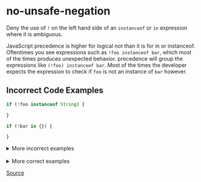 <!--
 generated docs file, do not edit by hand, see xtask/docgen 
-->
# no-unsafe-negation

Deny the use of `!` on the left hand side of an `instanceof` or `in` expression where it is ambiguous.

JavaScript precedence is higher for logical not than it is for in or instanceof. Oftentimes you see
expressions such as `!foo instanceof bar`, which most of the times produces unexpected behavior.
precedence will group the expressions like `(!foo) instanceof bar`. Most of the times the developer expects
the expression to check if `foo` is not an instance of `bar` however.

## Incorrect Code Examples

```js
if (!foo instanceof String) {

}
```

```js
if (!bar in {}) {

}
```

<details>
 <summary> More incorrect examples </summary>

```js
!foo in bar
```

```js
![5] instanceof !4
```
</details><br>
<details>
 <summary> More correct examples </summary>
 If this is intended behavior, you can wrap the expression
```js
(!foo) instanceof bar
```

```js
key in bar
```

```js
bar instanceof bar
```
</details>

[Source](../../../rslint_core/src/groups/errors/no_unsafe_negation.rs)